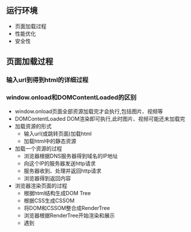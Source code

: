 ## 运行环境
- 页面加载过程
- 性能优化
- 安全性
## 页面加载过程
### 输入url到得到html的详细过程
### window.onload和DOMContentLoaded的区别
   - window.onload页面全部资源加载完才会执行,包括图片、视频等
   - DOMContentLoaded DOM渲染即可执行,此时图片、视频可能还未加载完
- 加载资源的形式
  - 输入url(或跳转页面)加载html
  - 加载html中的静态资源
- 加载一个资源的过程
  - 浏览器根据DNS服务器得到域名的IP地址
  - 向这个IP的服务器发送http请求
  - 服务器收到、处理并返回http请求
  - 浏览器得到返回内容
- 浏览器渲染页面的过程
  - 根据html结构生成DOM Tree
  - 根据CSS生成CSSOM
  - 将DOM和CSSOM整合成RenderTree
  - 浏览器根据RenderTree开始渲染和展示
  - 遇到<script>时,会执行并阻塞渲染
## 性能优化
- 原则
   - 多使用内存与缓存或其他方法
   - 减少CPU计算、减少网络
   - 减少硬盘的读写